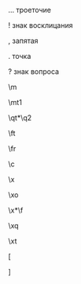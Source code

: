 … троеточие

! знак восклицания

, запятая

. точка

? знак вопроса

\m

\mt1

\qt*\q2

\ft

\fr

\c

\x

\xo

\x*\f

\xq

\xt

[

]


































